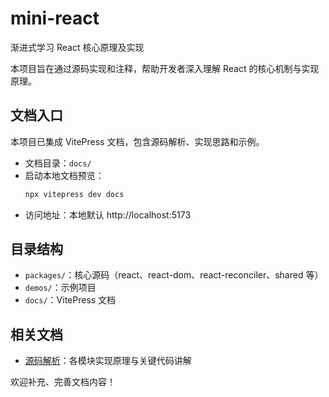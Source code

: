 # mini-react
渐进式学习 React 核心原理及实现

本项目旨在通过源码实现和注释，帮助开发者深入理解 React 的核心机制与实现原理。

## 文档入口

本项目已集成 VitePress 文档，包含源码解析、实现思路和示例。

- 文档目录：`docs/`
- 启动本地文档预览：
  ```bash
  npx vitepress dev docs
  ```
- 访问地址：本地默认 http://localhost:5173

## 目录结构

- `packages/`：核心源码（react、react-dom、react-reconciler、shared 等）
- `demos/`：示例项目
- `docs/`：VitePress 文档

## 相关文档

- [源码解析](./docs/source/react)：各模块实现原理与关键代码讲解

欢迎补充、完善文档内容！
